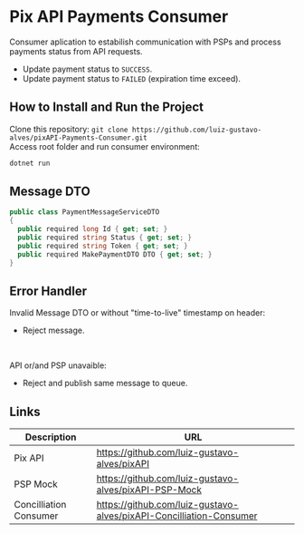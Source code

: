 # Pix API Payments Consumer

Consumer aplication to estabilish communication with PSPs and process payments status from API requests.
- Update payment status to `SUCCESS`.
- Update payment status to `FAILED` (expiration time exceed).

## How to Install and Run the Project
Clone this repository: `git clone https://github.com/luiz-gustavo-alves/pixAPI-Payments-Consumer.git`
<br>
Access root folder and run consumer environment:
```bash
dotnet run
```

## Message DTO
```c#
public class PaymentMessageServiceDTO
{
  public required long Id { get; set; }
  public required string Status { get; set; }
  public required string Token { get; set; }
  public required MakePaymentDTO DTO { get; set; }
}
```

## Error Handler
Invalid Message DTO or without "time-to-live" timestamp on header:
  - Reject message.
 
<br>

API or/and PSP unavaible:
  - Reject and publish same message to queue.

## Links

| Description | URL |
| --- | --- |
| Pix API | https://github.com/luiz-gustavo-alves/pixAPI
| PSP Mock | https://github.com/luiz-gustavo-alves/pixAPI-PSP-Mock
| Concilliation Consumer | https://github.com/luiz-gustavo-alves/pixAPI-Concilliation-Consumer
